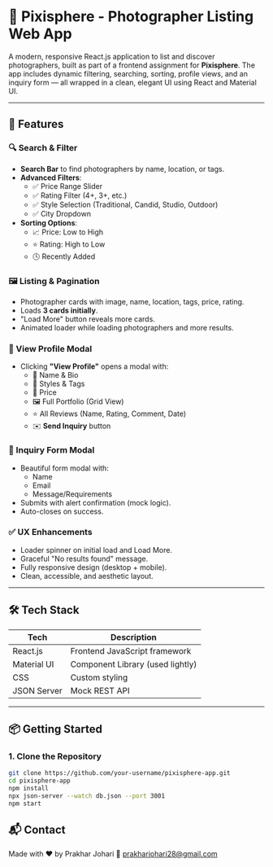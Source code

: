 # 📸 Pixisphere - Photographer Listing Web App

A modern, responsive React.js application to list and discover photographers, built as part of a frontend assignment for **Pixisphere**. The app includes dynamic filtering, searching, sorting, profile views, and an inquiry form — all wrapped in a clean, elegant UI using React and Material UI.

---

## 🚀 Features

### 🔍 Search & Filter
- **Search Bar** to find photographers by name, location, or tags.
- **Advanced Filters**:
  - ✅ Price Range Slider
  - ✅ Rating Filter (4+, 3+, etc.)
  - ✅ Style Selection (Traditional, Candid, Studio, Outdoor)
  - ✅ City Dropdown
- **Sorting Options**:
  - 📈 Price: Low to High
  - ⭐ Rating: High to Low
  - 🕓 Recently Added

### 🖼️ Listing & Pagination
- Photographer cards with image, name, location, tags, price, rating.
- Loads **3 cards initially**.
- "Load More" button reveals more cards.
- Animated loader while loading photographers and more results.

### 👤 View Profile Modal
- Clicking **"View Profile"** opens a modal with:
  - 📛 Name & Bio
  - 🎯 Styles & Tags
  - 💸 Price
  - 🖼️ Full Portfolio (Grid View)
  - ⭐ All Reviews (Name, Rating, Comment, Date)
  - ✉️ **Send Inquiry** button

### 📨 Inquiry Form Modal
- Beautiful form modal with:
  - Name
  - Email
  - Message/Requirements
- Submits with alert confirmation (mock logic).
- Auto-closes on success.

### ✅ UX Enhancements
- Loader spinner on initial load and Load More.
- Graceful "No results found" message.
- Fully responsive design (desktop + mobile).
- Clean, accessible, and aesthetic layout.

---

## 🛠️ Tech Stack

| Tech       | Description                     |
|------------|---------------------------------|
| React.js   | Frontend JavaScript framework   |
| Material UI| Component Library (used lightly)|
| CSS        | Custom styling                  |
| JSON Server| Mock REST API                   |

---


## 📦 Getting Started

### 1. Clone the Repository

```bash
git clone https://github.com/your-username/pixisphere-app.git
cd pixisphere-app
npm install
npx json-server --watch db.json --port 3001
npm start
```

## 📬 Contact
Made with ❤️ by Prakhar Johari
📧 prakharjohari28@gmail.com